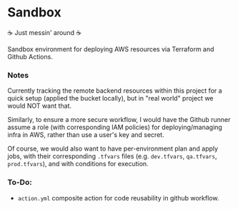 # Sandbox

:coffee: Just messin' around :coffee:

Sandbox environment for deploying AWS resources via Terraform and Github Actions.

### Notes
Currently tracking the remote backend resources within this project for a quick setup (applied the bucket locally), but in "real world" project we would NOT want that.

Similarly, to ensure a more secure workflow, I would have the Github runner assume a role (with corresponding IAM policies) for deploying/managing infra in AWS, rather than use a user's key and secret.

Of course, we would also want to have per-environment plan and apply jobs, with their corresponding `.tfvars` files (e.g. `dev.tfvars`, `qa.tfvars`, `prod.tfvars`), and with conditions for execution. 

### To-Do:
* `action.yml` composite action for code reusability in github workflow.